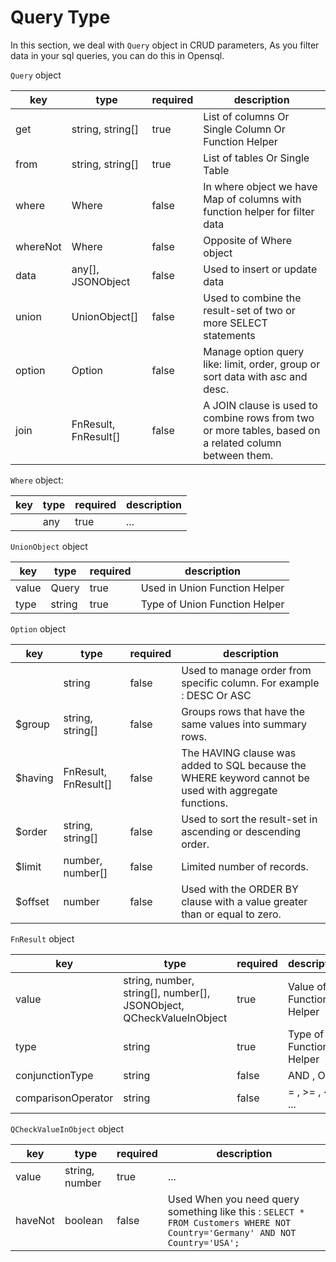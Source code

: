 # Query Type

In this section, we deal with `Query` object in CRUD parameters,
As you filter data in your sql queries, you can do this in Opensql.

`Query` object

| key      | type                 | required | description                                                                                            |
|----------|----------------------|----------|--------------------------------------------------------------------------------------------------------|
| get      | string, string[]     | true     | List of columns Or Single Column Or Function Helper                                                    |
| from     | string, string[]     | true     | List of tables Or Single Table                                                                         |
| where    | Where                | false    | In where object we have Map of columns with function helper for filter data                            |
| whereNot | Where                | false    | Opposite of Where object                                                                               |
| data     | any[], JSONObject    | false    | Used to insert or update data                                                                          |
| union    | UnionObject[]        | false    | Used to combine the result-set of two or more SELECT statements                                        |
| option   | Option               | false    | Manage option query like: limit, order, group or sort data with asc and desc.                          |
| join     | FnResult, FnResult[] | false    | A JOIN clause is used to combine rows from two or more tables, based on a related column between them. |

`Where` object:

| key | type | required | description |
|-----|------|----------|-------------|
|     | any  | true     | ...         |

`UnionObject` object

| key   | type   | required | description                   |
|-------|--------|----------|-------------------------------|
| value | Query  | true     | Used in Union Function Helper |
| type  | string | true     | Type of Union Function Helper |

`Option` object

| key     | type                 | required | description                                                                                           |
|---------|----------------------|----------|-------------------------------------------------------------------------------------------------------|
|         | string               | false    | Used to manage order from specific column. For example : DESC Or ASC                                  |
| $group  | string, string[]     | false    | Groups rows that have the same values into summary rows.                                              |
| $having | FnResult, FnResult[] | false    | The HAVING clause was added to SQL because the WHERE keyword cannot be used with aggregate functions. |
| $order  | string, string[]     | false    | Used to sort the result-set in ascending or descending order.                                         |
| $limit  | number, number[]     | false    | Limited number of records.                                                                            |
| $offset | number               | false    | Used with the ORDER BY clause with a value greater than or equal to zero.                             |

`FnResult` object

| key                | type                                                                | required | description              |
|--------------------|---------------------------------------------------------------------|----------|--------------------------|
| value              | string, number, string[], number[], JSONObject, QCheckValueInObject | true     | Value of Function Helper |
| type               | string                                                              | true     | Type of Function Helper  |
| conjunctionType    | string                                                              | false    | AND , OR                 |
| comparisonOperator | string                                                              | false    | = , >= , <= , ...        |

`QCheckValueInObject` object

| key     | type           | required | description                                                                                                                   |
|---------|----------------|----------|-------------------------------------------------------------------------------------------------------------------------------|
| value   | string, number | true     | ...                                                                                                                           |
| haveNot | boolean        | false    | Used When you need query something like this : ` SELECT * FROM Customers WHERE NOT Country='Germany' AND NOT Country='USA'; ` |


